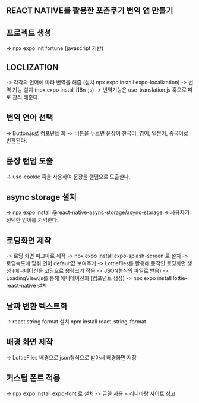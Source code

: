 ## REACT NATIVE를 활용한 포츈쿠기 번역 앱 만들기 

## 프로젝트 생성 
 -> npx expo init fortune (javascript 기반)

## LOCLIZATION 
 -> 각각의 언어에 따라 변역을 해줌 (설치 npx expo install expo-localization)
 -> 번역 기능 설치 (npx expo install i18n-js)
 -> 번역기능은 use-translation.js 훅으로 따로 관리 해준다.

 ## 번역 언어 선택 
  -> Button.js로 컴포넌트 화 
  -> 버튼을 누르면 문장이 한국어, 영어, 일본어, 중국어로 번환된다.

  ## 문장 랜덤 도출 
   -> use-cookie 훅을 사용하여 문장을 랜덤으로 도출한다. 

 ## async storage 설치 
  -> npx expo install @react-native-async-storage/async-storage
  -> 사용자가 선택한 언어를 기억한다.

  ## 로딩화면 제작 
   -> 로딩 화면 피그마로 제작 
   -> npx expo install expo-splash-screen 로 설치
   -> 로딩속도에 맞춰 언어 default값 보여주기
   -> Lottiefiles를 활용해 동적인 로딩화면 생성 (애니메이션을 코딩으로 용량크기 작음 -> JSON형식의 파일로 받음)
   -> LoadingVIew.js를 통해 애니메이션화  (컴포넌트 생성)
   -> npx expo install lottie-react-native 설치 

   ## 날짜 변환 텍스트화 
   -> react string format 설치 npm install react-string-format

   ## 배경 화면 제작 
   -> LottieFiles 배경으로 json형식으로 받아서 배경화면 저장 

   ## 커스텀 폰트 적용
   -> npx expo install expo-font 로 설치 
   -> 글꼴 사용 = 리디바탕 사이트 참고 

